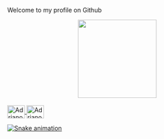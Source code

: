 Welcome to my profile on Github 

<div align="center">
  <a href="https://github.com/AdrianoPinheiro86">
  <img height="180em" src="https://github-readme-stats.vercel.app/api?username=AdrianoPinheiro86&show_icons=true&theme=dark&include_all_commits=true&count_private=true"/>

</div>
  
<div style="display: inline_block"><br>
  <img align="center" alt="Adriano-PG" height="30" width="40" src="https://cdn.jsdelivr.net/gh/devicons/devicon/icons/postgresql/postgresql-original.svg" />
  <img align="center" alt="Adriano-Mysql" height="30" width="40" src="https://cdn.jsdelivr.net/gh/devicons/devicon/icons/mysql/mysql-original.svg" />      
</div>
  

![Snake animation](https://github.com/AdrianoPinheiro86/AdrianoPinheiro86/blob/output/github-contribution-grid-snake.svg)
